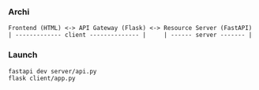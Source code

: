 ### Archi
```
Frontend (HTML) <-> API Gateway (Flask) <-> Resource Server (FastAPI)
| ------------- client -------------- |     | ------ server ------- |
```

### Launch
```bash
fastapi dev server/api.py
flask client/app.py
```
